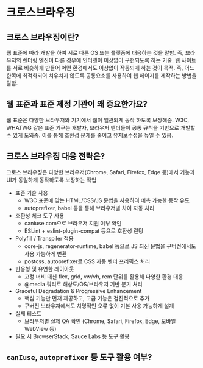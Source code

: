 # 크로스브라우징

## 크로스 브라우징이란?

웹 표준에 따라 개발을 하여 서로 다른 OS 또는 플랫폼에 대응하는 것을 말함. 즉, 브라우저의 렌더링 엔진이 다른 경우에 인터넷이 이상없이 구현되도록 하는 기술. 웹 사이트를 서로 비슷하게 만들어 어떤 환경에서도 이상없이 작동되게 하는 것이 목적. 즉, 어느 한쪽에 최적화되어 치우치지 않도록 공통요소를 사용하여 웹 페이지를 제작하는 방법을 말함.

## 웹 표준과 표준 제정 기관이 왜 중요한가요?

웹 표준은 다양한 브라우저와 기기에서 웹이 일관되게 동작 하도록 보장해줌. W3C, WHATWG 같은 표준 기구는 개발자, 브라우저 벤더들이 공통 규칙을 기반으로 개발할 수 있게 도와줌. 이를 통해 호환성 문제를 줄이고 유지보수성을 높일 수 있음.

## 크로스 브라우징 대응 전략은?

크로스 브라우징은 다양한 브라우저(Chrome, Safari, Firefox, Edge 등)에서 기능과 UI가 동일하게 동작하도록 보장하는 작업

- 표준 기술 사용
  - W3C 표준에 맞는 HTML/CSS/JS 문법을 사용하여 예측 가능한 동작 유도
  - autoprefixer, babel 등을 통해 브라우저별 차이 자동 처리
- 호환성 체크 도구 사용
  - caniuse.com으로 브라우저 지원 여부 확인
  - ESLint + eslint-plugin-compat 등으로 호환성 린팅
- Polyfill / Transpiler 적용
  - core-js, regenerator-runtime, babel 등으로 JS 최신 문법을 구버전에서도 사용 가능하게 변환
  - postcss, autoprefixer로 CSS 자동 벤더 프리픽스 처리
- 반응형 및 유연한 레이아웃
  - 고정 너비 대신 flex, grid, vw/vh, rem 단위를 활용해 다양한 환경 대응
  - @media 쿼리로 해상도/OS/브라우저 기반 분기 처리
- Graceful Degradation & Progressive Enhancement
  - 핵심 기능만 먼저 제공하고, 고급 기능은 점진적으로 추가
  - 구버전 브라우저에서도 치명적인 오류 없이 기본 사용 가능하게 설계
- 실제 테스트
  - 브라우저별 실제 QA 확인 (Chrome, Safari, Firefox, Edge, 모바일 WebView 등)
- 필요 시 BrowserStack, Sauce Labs 등 도구 활용

## `canIuse`, `autoprefixer` 등 도구 활용 여부?
